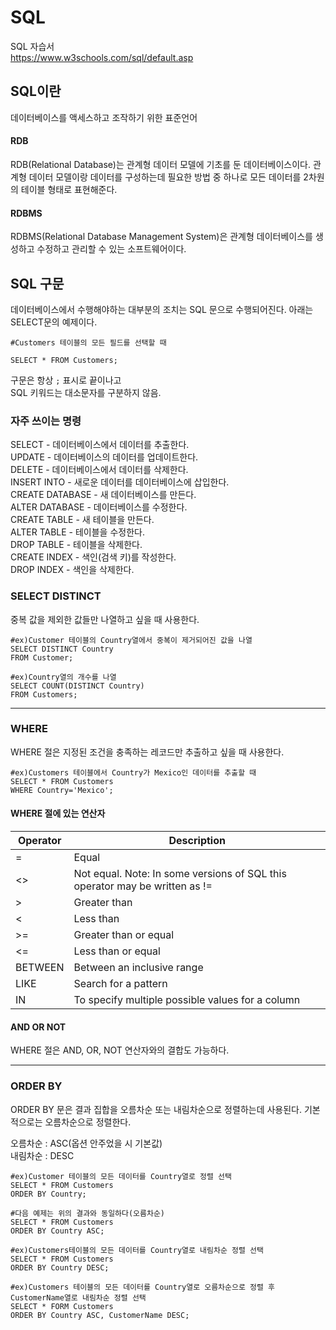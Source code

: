 # SQL

SQL 자습서<br>
https://www.w3schools.com/sql/default.asp

## SQL이란

데이터베이스를 액세스하고 조작하기 위한 표준언어

#### RDB

RDB(Relational Database)는 관계형 데이터 모델에 기초를 둔 데이터베이스이다. 관계형 데이터 모델이랑 데이터를 구성하는데 필요한 방법 중 하나로 모든 데이터를 2차원의 테이블 형태로 표현해준다.

#### RDBMS

RDBMS(Relational Database Management System)은 관계형 데이터베이스를 생성하고 수정하고 관리할 수 있는 소프트웨어이다.

## SQL 구문

데이터베이스에서 수행해야하는 대부분의 조치는 SQL 문으로 수행되어진다.
아래는 SELECT문의 예제이다.

```
#Customers 테이블의 모든 필드를 선택할 때

SELECT * FROM Customers;
```

구문은 항상 `;` 표시로 끝이나고<br>
SQL 키워드는 대소문자를 구분하지 않음.

### 자주 쓰이는 명령

SELECT - 데이터베이스에서 데이터를 추출한다.<br>
UPDATE - 데이터베이스의 데이터를 업데이트한다.<br>
DELETE - 데이터베이스에서 데이터를 삭제한다.<br>
INSERT INTO - 새로운 데이터를 데이터베이스에 삽입한다.<br>
CREATE DATABASE - 새 데이터베이스를 만든다.<br>
ALTER DATABASE - 데이터베이스를 수정한다.<br>
CREATE TABLE - 새 테이블을 만든다.<br>
ALTER TABLE - 테이블을 수정한다.<br>
DROP TABLE - 테이블을 삭제한다.<br>
CREATE INDEX - 색인(검색 키)를 작성한다.<br>
DROP INDEX - 색인을 삭제한다.

### SELECT DISTINCT

중복 값을 제외한 값들만 나열하고 싶을 때 사용한다.

```
#ex)Customer 테이블의 Country열에서 중복이 제거되어진 값을 나열
SELECT DISTINCT Country
FROM Customer;

#ex)Country열의 개수를 나열
SELECT COUNT(DISTINCT Country)
FROM Customers;
```

---

### WHERE

WHERE 절은 지정된 조건을 충족하는 레코드만 추출하고 싶을 때 사용한다.

```
#ex)Customers 테이블에서 Country가 Mexico인 데이터를 추출할 때
SELECT * FROM Customers
WHERE Country='Mexico';
```

#### WHERE 절에 있는 연산자

**Operator** | **Description**
---|---
= | Equal
<> | Not equal. Note: In some versions of SQL this operator may be written as !=
\> | Greater than
< | Less than
\>= | Greater than or equal
<= | Less than or equal
BETWEEN | Between an inclusive range
LIKE | Search for a pattern
IN | To specify multiple possible values for a column

#### AND OR NOT

WHERE 절은 AND, OR, NOT 연산자와의 결합도 가능하다.

---

### ORDER BY

ORDER BY 문은 결과 집합을 오름차순 또는 내림차순으로 정렬하는데 사용된다. 기본적으로는 오름차순으로 정렬한다.

오름차순 : ASC(옵션 안주었을 시 기본값)<br>
내림차순 : DESC

```
#ex)Customer 테이블의 모든 데이터를 Country열로 정렬 선택
SELECT * FROM Customers
ORDER BY Country;

#다음 예제는 위의 결과와 동일하다(오름차순)
SELECT * FROM Customers
ORDER BY Country ASC;

#ex)Customers테이블의 모든 데이터를 Country열로 내림차순 정렬 선택
SELECT * FROM Customers
ORDER BY Country DESC;

#ex)Customers 테이블의 모든 데이터를 Country열로 오름차순으로 정렬 후 CustomerName열로 내림차순 정렬 선택
SELECT * FORM Customers
ORDER BY Country ASC, CustomerName DESC;
```

